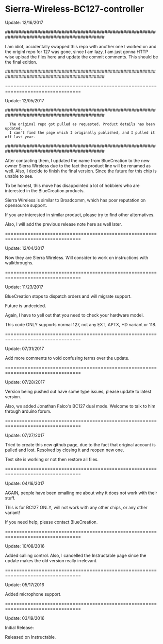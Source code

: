 # Sierra-Wireless-BC127-controller

Update: 12/16/2017

#############################################################################################

I am idiot, accidentally swapped this repo with another one I worked on and the originl repo
for 127 was gone, since I am lazy, I am just gonna HTTP wise upload the files here and update
the commit comments. This should be the final edition.

#############################################################################################

=================================================================================

Update: 12/05/2017

#############################################################################################

      The original repo got pulled as requested. Product details has been updated.
      I can't find the page which I originally published, and I pulled it off last year.

#############################################################################################

After contacting them, I updated the name from BlueCreation to the new owner Sierra 
Wireless due to the fact the product line will be renamed as well. Also, I decide
to finish the final version. Since the future for this chip is unable to see.

To be honest, this move has disappointed a lot of hobbiers who are interested in the 
BlueCreation products.

Sierra Wireless is similar to Broadcomm, which has poor reputation on opensource support.

If you are interested in similar product, please try to find other alternatives.

Also, I will add the previous release note here as well later.

=================================================================================

Update: 12/04/2017

Now they are Sierra Wireless. Will consider to work on instructions with 
walkthroughs.

=================================================================================

Update: 11/23/2017

BlueCreation stops to dispatch orders and will migrate support.

Future is undecided.

Again, I have to yell out that you need to check your hardware model.

This code ONLY supports normal 127, not any EXT, APTX, HD variant or 118.

=================================================================================

Update: 07/31/2017

Add more comments to void confusing terms over the update.

=================================================================================

Update: 07/28/2017

Version being pushed out have some type issues, please update to latest version.

Also, we added Jonathan Falco's BC127 dual mode. Welcome to talk to him through
arduino forum.

=================================================================================

Update: 07/27/2017

Tried to create this new github page, due to the fact that original account is 
pulled and lost. Resolved by closing it and reopen new one.

Test site is working or not then restore all files.

=================================================================================

Update: 04/16/2017

AGAIN, people have been emailing me about why it does not work with their stuff.

This is for BC127 ONLY, will not work with any other chips, or any other variant!

If you need help, please contact BlueCreation.

=================================================================================

Update: 10/08/2016

Added calling control. Also, I cancelled the Instructable page since the update 
makes the old version really irrelevant.

=================================================================================

Update: 05/17/2016

Added microphone support.

=================================================================================

Update: 03/19/2016

Initial Release:

Released on Instructable.

